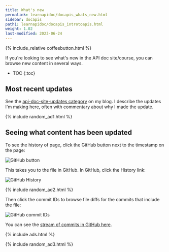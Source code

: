 ```yaml
---
title: What's new
permalink: learnapidoc/docapis_whats_new.html
sidebar: docapis
path1: learnapidoc/docapis_introtoapis.html
weight: 1.02
last-modified: 2023-06-24
---
```


{% include_relative coffeebutton.html %}

If you're looking to see what's new in the API doc site/course, you can browse new content in several ways.

* TOC
{:toc}

<h2>Most recent updates</h2>

See the [api-doc-site-updates category](/category-apidoc-site-updates/) on my blog. I describe the updates I'm making here, often with commentary about why I made the update.

{% include random_ad1.html %}

## Seeing what content has been updated

To see the history of page, click the GitHub button next to the timestamp on the page:

<img class="small_medium" src="{{site.api_media}}/github_button_whats_new.png" alt="GitHub button" />

This takes you to the file in GitHub. In GitHub, click the History link:

<img class="small_medium" src="{{site.api_media}}/github_history_view.png" alt="GitHub History" />

{% include random_ad2.html %}

Then click the commit IDs to browse file diffs for the commits that include the file:

<img class="small_medium" src="{{site.api_media}}/github_commit_ids.png" alt="GitHub commit IDs" />

You can see the [stream of commits in GitHub here](https://github.com/tomjoht/tomjoht.github.io/commits/main).

{% include ads.html %}

{% include random_ad3.html %}
